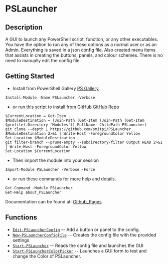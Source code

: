 # PSLauncher
 
## Description
A GUI to launch any PowerShell script, function, or any other executables. You have the option to run any of these options as a normal user or as an Admin. Everything is saved in a json config file. Also created menu items that assists in creating the buttons, panels, and colour schemes. There is no need to manually edit the config file.
 
## Getting Started
- Install from PowerShell Gallery [PS Gallery](https://www.powershellgallery.com/packages/PSLauncher)
```
Install-Module -Name PSLauncher -Verbose
```
- or run this script to install from GitHub [GitHub Repo](https://github.com/smitpi/PSLauncher)
```
$CurrentLocation = Get-Item .
$ModuleDestination = (Join-Path (Get-Item (Join-Path (Get-Item $profile).Directory 'Modules')).FullName -ChildPath PSLauncher)
git clone --depth 1 https://github.com/smitpi/PSLauncher $ModuleDestination 2>&1 | Write-Host -ForegroundColor Yellow
Set-Location $ModuleDestination
git filter-branch --prune-empty --subdirectory-filter Output HEAD 2>&1 | Write-Host -ForegroundColor Yellow
Set-Location $CurrentLocation
```
- Then import the module into your session
```
Import-Module PSLauncher -Verbose -Force
```
- or run these commands for more help and details.
```
Get-Command -Module PSLauncher
Get-Help about_PSLauncher
```
Documentation can be found at: [Github_Pages](https://smitpi.github.io/PSLauncher)
 
## Functions
- [`Edit-PSLauncherConfig`](https://smitpi.github.io/PSLauncher/Edit-PSLauncherConfig) -- Add a button or panel to the config.
- [`New-PSLauncherConfigFile`](https://smitpi.github.io/PSLauncher/New-PSLauncherConfigFile) -- Creates the config file with the provided settings
- [`Start-PSLauncher`](https://smitpi.github.io/PSLauncher/Start-PSLauncher) -- Reads the config file and launches the GUI
- [`Start-PSLauncherColorPicker`](https://smitpi.github.io/PSLauncher/Start-PSLauncherColorPicker) -- Launches a GUI form to test and change the Color of PSLauncher.
